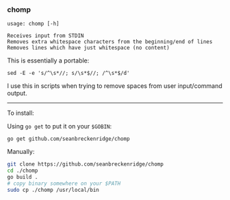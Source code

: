 ### chomp

```
usage: chomp [-h]

Receives input from STDIN
Removes extra whitespace characters from the beginning/end of lines
Removes lines which have just whitespace (no content)
```

This is essentially a portable:

```
sed -E -e 's/^\s*//; s/\s*$//; /^\s*$/d'
```

I use this in scripts when trying to remove spaces from user input/command output.

---

To install:

Using `go get` to put it on your `$GOBIN`:

`go get github.com/seanbreckenridge/chomp`

Manually:

```bash
git clone https://github.com/seanbreckenridge/chomp
cd ./chomp
go build .
# copy binary somewhere on your $PATH
sudo cp ./chomp /usr/local/bin
```
